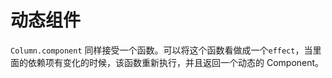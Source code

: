 # 动态组件

`Column.component` 同样接受一个函数。可以将这个函数看做成一个`effect`，当里面的依赖项有变化的时候，该函数重新执行，并且返回一个动态的 Component。

<code-previewer demoPath="feature/DynamicComponent" :collapsed="false"/>
